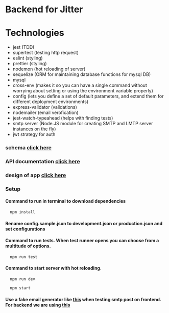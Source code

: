 # Backend for Jitter

# Technologies

- jest (TDD)
- supertest (testing http request)
- eslint (styling)
- prettier (styling)
- nodemon (hot reloading of server)
- sequelize (ORM for maintaining database functions for mysql DB)
- mysql
- cross-env (makes it so you can have a single command without worrying about setting or using the environment variable properly)
- config (lets you define a set of default parameters, and extend them for different deployment environments)
- express-validator (validations)
- nodemailer (email verofication)
- jest-watch-typeahead (helps with finding tests)
- smtp server (Node.JS module for creating SMTP and LMTP server instances on the fly)
- jwt strategy for auth



### schema [click here](https://dbdiagram.io/d/5fb86c243a78976d7b7ccee3)
### API documentation [click here](https://documenter.getpostman.com/view/14573449/Tz5iBguJ)
### design of app [click here](https://www.figma.com/file/AsccJfyFTEklKV9SlgZ0wZ/Jitter-Hi-Fi?node-id=0%3A1)





### Setup

#### Command to run in terminal to download dependencies
```console
  npm install 
```
#### Rename config.sample.json to development.json or production.json and set configurations

#### Command to run tests. When test runner opens you can choose from a multitude of options. 
```console
  npm run test
```
#### Command to start server with hot reloading.  
```development
  npm run dev
```
```production
  npm start
```
#### Use a fake email generator like [this](https://temp-mail.org/en/) when testing smtp post on frontend. For backend we are using [this](https://ethereal.email/)
